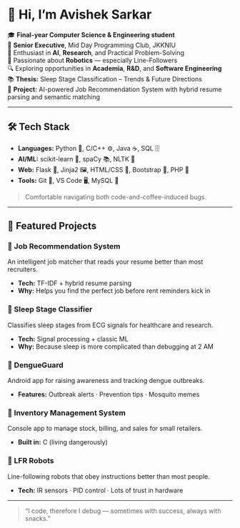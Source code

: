 # 👋 Hi, I’m Avishek Sarkar

🎓 **Final-year Computer Science & Engineering student**  
💼 **Senior Executive**, Mid Day Programming Club, JKKNIU  
🧠 Enthusiast in **AI**, **Research**, and Practical Problem-Solving  
🤖 Passionate about **Robotics** — especially Line-Followers  
🔍 Exploring opportunities in **Academia**, **R&D**, and **Software Engineering**  
📚 **Thesis:** Sleep Stage Classification – Trends & Future Directions  
💼 **Project:** AI-powered Job Recommendation System with hybrid resume parsing and semantic matching  

---

## 🛠️ Tech Stack

- **Languages:** Python 🐍, C/C++ ⚙️, Java ☕, SQL 🗄️  
- **AI/ML:** scikit-learn 🤖, spaCy 📚, NLTK 💬  
- **Web:** Flask 🍰, Jinja2 🖼️, HTML/CSS 🎨, Bootstrap 📐, PHP 🐘  
- **Tools:** Git 🧬, VS Code 🖥️, MySQL 🐬  

> Comfortable navigating both code-and-coffee-induced bugs.

---

## 📌 Featured Projects

### 🚀 Job Recommendation System  
An intelligent job matcher that reads your resume better than most recruiters.  
- **Tech:** TF-IDF + hybrid resume parsing  
- **Why:** Helps you find the perfect job before rent reminders kick in  

### 🧠 Sleep Stage Classifier  
Classifies sleep stages from ECG signals for healthcare and research.  
- **Tech:** Signal processing + classic ML  
- **Why:** Because sleep is more complicated than debugging at 2 AM  

### 📱 DengueGuard  
Android app for raising awareness and tracking dengue outbreaks.  
- **Features:** Outbreak alerts · Prevention tips · Mosquito memes  

### 🧾 Inventory Management System  
Console app to manage stock, billing, and sales for small retailers.  
- **Built in:** C (living dangerously)  

### 🤖 LFR Robots  
Line-following robots that obey instructions better than most people.  
- **Tech:** IR sensors · PID control · Lots of trust in hardware  

---

> “I code, therefore I debug — sometimes with success, always with snacks.”  
